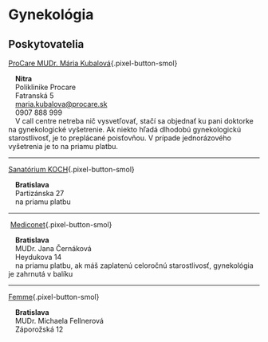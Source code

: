# Gynekológia

## Poskytovatelia

[ProCare MUDr. Mária Kubalová](https://pentahospitals.sk/ambulancia/gynekologicko-porodnicka-ambulancia-procare-nitra/){.pixel-button-smol}  

&emsp;**Nitra**   
&emsp;Poliklinike Procare  
&emsp;Fatranská 5  
&emsp;maria.kubalova@procare.sk  
&emsp;0907 888 999  
&emsp;V call centre netreba nič vysvetľovať, stačí sa objednať ku pani doktorke na gynekologické vyšetrenie. Ak niekto hľadá dlhodobú gynekologickú starostlivosť, je to preplácané poisťovňou. V prípade jednorázového vyšetrenia je to na priamu platbu.  

* * *

[Sanatórium KOCH](https://www.sanatoriumkoch.sk/){.pixel-button-smol}  

&emsp;**Bratislava**  
&emsp;Partizánska 27  
&emsp;na priamu platbu  

* * *
​
[Mediconet](https://mediconet.sk/){.pixel-button-smol}  

&emsp;**Bratislava**  
&emsp;MUDr. Jana Černáková  
&emsp;Heydukova 14  
&emsp;na priamu platbu, ak máš zaplatenú celoročnú starostlivosť, gynekológia je zahrnutá v balíku  

* * *

[Femme](http://www.femmesro.sk/){.pixel-button-smol}  

&emsp;**Bratislava**  
&emsp;MUDr. Michaela Fellnerová  
&emsp;Záporožská 12  

